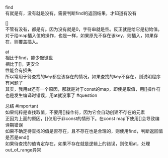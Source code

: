 find  
有就是有，没有就是没有，需要判断find的返回结果，才知道有没有
 
[]  
不管有没有，都是有。因为没有就是0，字符串就是空。反正就是给它是初始值。  
对于给map插入值的操作，也是一样，如果原先不存在该key，则插入，如果存在，则覆盖插入。
 
at  
相比于find，能少敲键盘  
相比于[]，更安全  
性能会有损失  
所以常用于待查找的key都应该存在的情况，如果查找的key不存在，则说明程序有问题了  
其实，我用at还有一个原因，那就是对于const的map，即使是取值，用[]操作符也是发生编译时错误，用at就没事了 #question
 
总结 #important  
如果纯粹是查找取值，不要用[]操作符，因为它会自动创建不存在的元素  
正因为上面的原因，[]仅用于非const的情形下。在const map下使用[]会导致编译期错误  
如果不确定待查找的值是否存在，且不存在也是合理的，则使用find，判断返回值是否是end()  
如果待查找的值肯定存在，如果不存在就是逻辑上的错误，则使用at，处理out_of_range异常
